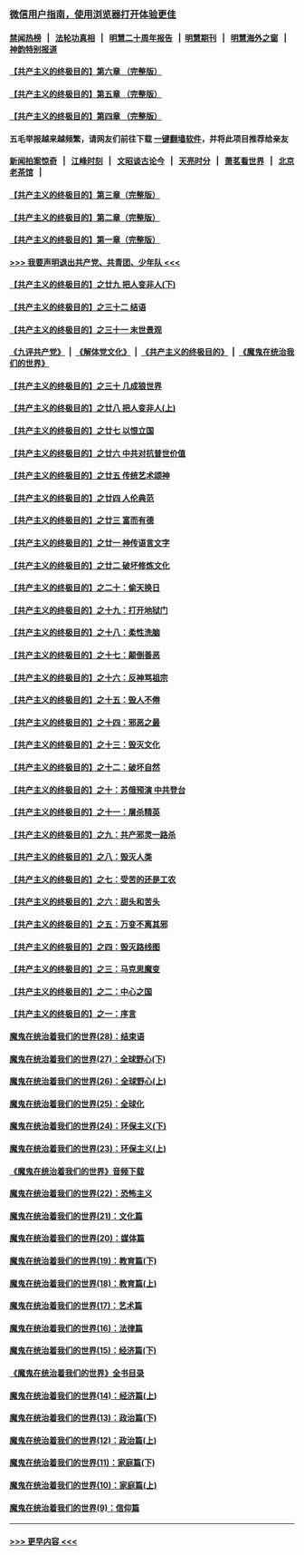 ### [微信用户指南，使用浏览器打开体验更佳](https://github.com/gfw-breaker/banned-news1/blob/master/indexes/wechat-guide.md?t=0)
#### [禁闻热榜](热点新闻.md?t=0)  &nbsp;&nbsp;|&nbsp;&nbsp; [法轮功真相](https://github.com/gfw-breaker/truth/blob/master/README.md?t=0) &nbsp;&nbsp;|&nbsp;&nbsp; [明慧二十周年报告](https://github.com/gfw-breaker/mh-reports/blob/master/README.md?t=0) &nbsp;&nbsp;|&nbsp;&nbsp;[明慧期刊](https://github.com/gfw-breaker/mh-qikan) &nbsp;&nbsp;|&nbsp;&nbsp; [明慧海外之窗](https://github.com/gfw-breaker/mh-news/blob/master/README.md?t=0) &nbsp;&nbsp;|&nbsp;&nbsp; [神韵特别报道](https://github.com/gfw-breaker/mh-news/blob/master/shenyun.md?t=0)
#### [【共产主义的终极目的】第六章 （完整版）](../pages/nsc422/n11428913.md?t=02051133) 
#### [【共产主义的终极目的】第五章 （完整版）](../pages/nsc422/n11428912.md?t=02051133) 
#### [【共产主义的终极目的】第四章 （完整版）](../pages/nsc422/n11428907.md?t=02051133) 
#### 五毛举报越来越频繁，请网友们前往下载 [一键翻墙软件](https://github.com/gfw-breaker/ssr-accounts)，并将此项目推荐给亲友
#### [新闻拍案惊奇](https://github.com/gfw-breaker/banned-news1/blob/master/pages/link4.md) &nbsp;&nbsp;|&nbsp;&nbsp; [江峰时刻](https://github.com/gfw-breaker/banned-news1/blob/master/pages/link4.md) &nbsp;&nbsp;|&nbsp;&nbsp; [文昭谈古论今](https://github.com/gfw-breaker/banned-news1/blob/master/pages/link4.md) &nbsp;&nbsp;|&nbsp;&nbsp; [天亮时分](https://github.com/gfw-breaker/banned-news1/blob/master/pages/link4.md) &nbsp;&nbsp;|&nbsp;&nbsp; [萧茗看世界](https://github.com/gfw-breaker/banned-news1/blob/master/pages/link4.md) &nbsp;&nbsp;|&nbsp;&nbsp; [北京老茶馆](https://github.com/gfw-breaker/banned-news1/blob/master/pages/link4.md) &nbsp;&nbsp;|&nbsp;&nbsp; 
#### [【共产主义的终极目的】第三章（完整版）](../pages/nsc422/n11428848.md?t=02051133) 
#### [【共产主义的终极目的】第二章（完整版）](../pages/nsc422/n11428831.md?t=02051133) 
#### [【共产主义的终极目的】第一章（完整版）](../pages/nsc422/n11417651.md?t=02051133) 
#### [>>> 我要声明退出共产党、共青团、少年队 <<<](https://github.com/begood0513/goodnews/blob/master/quit/letter.md) 
#### [【共产主义的终极目的】之廿九 把人变非人(下)](../pages/nsc422/n11344140.md?t=02051133) 
#### [【共产主义的终极目的】之三十二 结语](../pages/nsc422/n11360535.md?t=02051133) 
#### [【共产主义的终极目的】之三十一 末世景观](../pages/nsc422/n11351129.md?t=02051133) 
#### [《九评共产党》](https://github.com/begood0513/9ping.md/blob/master/README.md) &nbsp;|&nbsp; [《解体党文化》](../../../../jtdwh.md/blob/master/README.md)  &nbsp;|&nbsp; [《共产主义的终极目的》](../../../../gczydzjmd.md/blob/master/README.md) &nbsp;|&nbsp; [《魔鬼在统治我们的世界》](../../../../mgztzwmdsj.md/blob/master/README.md) 
#### [【共产主义的终极目的】之三十 几成狼世界](../pages/nsc422/n11348280.md?t=02051133) 
#### [【共产主义的终极目的】之廿八 把人变非人(上)](../pages/nsc422/n11340492.md?t=02051133) 
#### [【共产主义的终极目的】之廿七 以恨立国](../pages/nsc422/n11336944.md?t=02051133) 
#### [【共产主义的终极目的】之廿六 中共对抗普世价值](../pages/nsc422/n11324785.md?t=02051133) 
#### [【共产主义的终极目的】之廿五 传统艺术颂神](../pages/nsc422/n11296396.md?t=02051133) 
#### [【共产主义的终极目的】之廿四 人伦典范](../pages/nsc422/n11296397.md?t=02051133) 
#### [【共产主义的终极目的】之廿三 富而有德](../pages/nsc422/n11283598.md?t=02051133) 
#### [【共产主义的终极目的】之廿一 神传语言文字](../pages/nsc422/n11263265.md?t=02051133) 
#### [【共产主义的终极目的】之廿二 破坏修炼文化](../pages/nsc422/n11245728.md?t=02051133) 
#### [【共产主义的终极目的】之二十：偷天换日](../pages/nsc422/n11238846.md?t=02051133) 
#### [【共产主义的终极目的】之十九：打开地狱门](../pages/nsc422/n11206376.md?t=02051133) 
#### [【共产主义的终极目的】之十八：柔性洗脑](../pages/nsc422/n11199994.md?t=02051133) 
#### [【共产主义的终极目的】之十七：颠倒善恶](../pages/nsc422/n11179782.md?t=02051133) 
#### [【共产主义的终极目的】之十六：反神骂祖宗](../pages/nsc422/n11166798.md?t=02051133) 
#### [【共产主义的终极目的】之十五：毁人不倦](../pages/nsc422/n11166792.md?t=02051133) 
#### [【共产主义的终极目的】之十四：邪恶之最](../pages/nsc422/n11150249.md?t=02051133) 
#### [【共产主义的终极目的】之十三：毁灭文化](../pages/nsc422/n11135227.md?t=02051133) 
#### [【共产主义的终极目的】之十二：破坏自然](../pages/nsc422/n11135214.md?t=02051133) 
#### [【共产主义的终极目的】之十：苏俄预演 中共登台](../pages/nsc422/n11118424.md?t=02051133) 
#### [【共产主义的终极目的】之十一：屠杀精英](../pages/nsc422/n11118442.md?t=02051133) 
#### [【共产主义的终极目的】之九：共产邪灵一路杀](../pages/nsc422/n11114139.md?t=02051133) 
#### [【共产主义的终极目的】之八：毁灭人类](../pages/nsc422/n11108503.md?t=02051133) 
#### [【共产主义的终极目的】之七：受苦的还是工农](../pages/nsc422/n11101809.md?t=02051133) 
#### [【共产主义的终极目的】之六：甜头和苦头](../pages/nsc422/n11096971.md?t=02051133) 
#### [【共产主义的终极目的】之五：万变不离其邪](../pages/nsc422/n11091285.md?t=02051133) 
#### [【共产主义的终极目的】之四：毁灭路线图](../pages/nsc422/n11086284.md?t=02051133) 
#### [【共产主义的终极目的】之三：马克思魔变](../pages/nsc422/n11061941.md?t=02051133) 
#### [【共产主义的终极目的】之二：中心之国](../pages/nsc422/n11047728.md?t=02051133) 
#### [【共产主义的终极目的】之一：序言](../pages/nsc422/n11086077.md?t=02051133) 
#### [魔鬼在统治着我们的世界(28)：结束语](../pages/nsc422/n10936246.md?t=02051133) 
#### [魔鬼在统治着我们的世界(27)：全球野心(下)](../pages/nsc422/n10928319.md?t=02051133) 
#### [魔鬼在统治着我们的世界(26)：全球野心(上)](../pages/nsc422/n10900318.md?t=02051133) 
#### [魔鬼在统治着我们的世界(25)：全球化](../pages/nsc422/n10788205.md?t=02051133) 
#### [魔鬼在统治着我们的世界(24)：环保主义(下)](../pages/nsc422/n10695307.md?t=02051133) 
#### [魔鬼在统治着我们的世界(23)：环保主义(上)](../pages/nsc422/n10688613.md?t=02051133) 
#### [《魔鬼在统治着我们的世界》音频下载](../pages/nsc422/n10635553.md?t=02051133) 
#### [魔鬼在统治着我们的世界(22)：恐怖主义](../pages/nsc422/n10614727.md?t=02051133) 
#### [魔鬼在统治着我们的世界(21)：文化篇](../pages/nsc422/n10597706.md?t=02051133) 
#### [魔鬼在统治着我们的世界(20)：媒体篇](../pages/nsc422/n10586579.md?t=02051133) 
#### [魔鬼在统治着我们的世界(19)：教育篇(下)](../pages/nsc422/n10564808.md?t=02051133) 
#### [魔鬼在统治着我们的世界(18)：教育篇(上)](../pages/nsc422/n10526970.md?t=02051133) 
#### [魔鬼在统治着我们的世界(17)：艺术篇](../pages/nsc422/n10499093.md?t=02051133) 
#### [魔鬼在统治着我们的世界(16)：法律篇](../pages/nsc422/n10485969.md?t=02051133) 
#### [魔鬼在统治着我们的世界(15)：经济篇(下)](../pages/nsc422/n10469975.md?t=02051133) 
#### [《魔鬼在统治着我们的世界》全书目录](../pages/nsc422/n10464261.md?t=02051133) 
#### [魔鬼在统治着我们的世界(14)：经济篇(上)](../pages/nsc422/n10457370.md?t=02051133) 
#### [魔鬼在统治着我们的世界(13)：政治篇(下)](../pages/nsc422/n10448270.md?t=02051133) 
#### [魔鬼在统治着我们的世界(12)：政治篇(上)](../pages/nsc422/n10444576.md?t=02051133) 
#### [魔鬼在统治着我们的世界(11)：家庭篇(下)](../pages/nsc422/n10440961.md?t=02051133) 
#### [魔鬼在统治着我们的世界(10)：家庭篇(上)](../pages/nsc422/n10435448.md?t=02051133) 
#### [魔鬼在统治着我们的世界(9)：信仰篇](../pages/nsc422/n10432159.md?t=02051133) 

----
#### [ >>> 更早内容 <<< ](../indexes/nsc422-earlier.md)
